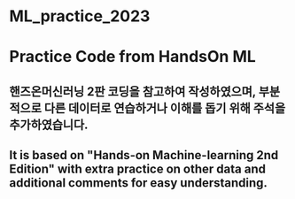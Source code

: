 # ML_practice_2023
# Practice Code from HandsOn ML
## 핸즈온머신러닝 2판 코딩을 참고하여 작성하였으며, 부분적으로 다른 데이터로 연습하거나 이해를 돕기 위해 주석을 추가하였습니다.
## It is based on "Hands-on Machine-learning 2nd Edition" with extra practice on other data and additional comments for easy understanding.
